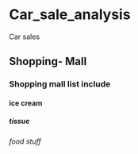 # Car_sale_analysis
Car sales

## Shopping- Mall
### Shopping mall list include
#### ice cream
##### tissue
###### food stuff

